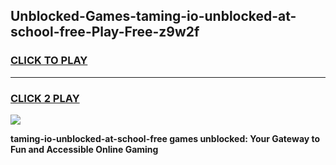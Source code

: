 
## Unblocked-Games-taming-io-unblocked-at-school-free-Play-Free-z9w2f
<h3>
<a href="https://premium76.site?title=taming-io-unblocked-at-school-free&ref=19M">CLICK TO PLAY</a></h3>
<hr>

<h3>
<a href="https://premium76.site?title=taming-io-unblocked-at-school-free&ref=19M">CLICK 2 PLAY</a>
  
</h3>

<a href="https://premium76.site?title=taming-io-unblocked-at-school-free&ref=19M"><img src="https://clearcache.store/games.png"></a>


**taming-io-unblocked-at-school-free games unblocked: Your Gateway to Fun and Accessible Online Gaming**
